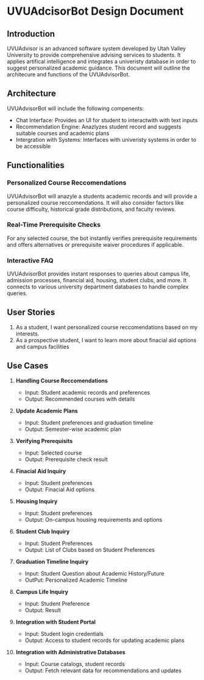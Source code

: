 # UVUAdcisorBot Design Document
## Introduction
 UVUAdvisor is an advanced software system developed by Utah Valley University to provide comprehensive advising services to students. It applies artifical intelligence and integrates a univeristy database in order to suggest personalized academic guidance. This document will outline the architecure and functions of the UVUAdvisorBot.

 ## Architecture
 UVUAdvisorBot will include the following compenents:
 - Chat Interface: Provides an UI for student to interactwith with text inputs
 - Recommendation Engine: Anazlyzes student record and suggests suitable courses and academic plans
 - Intergration with Systems: Interfaces with univeristy systems in order to be accessible



## Functionalities
### Personalized Course Reccomendations
UVUAdvisorBot will anazyle a students academic records and will provide a personalized course reccomendations. It will also consider factors like course difficulty, historical grade distributions, and faculty reviews. 

### Real-Time Prerequisite Checks
For any selected course, the bot instantly verifies prerequisite requirements and offers alternatives or prerequisite waiver procedures if applicable.

### Interactive FAQ
UVUAdvisorBot provides instant responses to queries about campus life, admission processes, financial aid, housing, student clubs, and more. It connects to various university department databases to handle complex queries.

## User Stories
1. As a student, I want personalized course reccomendations based on my interests.
2. As a prospective student, I want to learn more about finacial aid options and campus facilities

## Use Cases

1. **Handling Course Reccomendations**
    - Input: Student academic records and preferences
    - Output: Recommended courses with details

2. **Update Academic Plans**
    - Input: Student preferences and graduation timeline
    - Output: Semester-wise academic plan

3. **Verifying Prerequisits**
    - Input: Selected course
    - Output: Prerequisite check result

4. **Finacial Aid Inquiry**
    - Input: Student preferences
    - Output: Finacial Aid options

5. **Housing Inquiry**
    - Input: Student preferences
    - Output: On-campus housing requirements and options

6. **Student Club Inquiry**
    - Input: Student Preferences
    - Output: List of Clubs based on Student Preferences

7. **Graduation Timeline Inquiry**
    - Input: Student Question about Academic History/Future
    - OutPut: Personalized Academic Timeline

8. **Campus Life Inquiry**
    - Input: Student Preference
    - Output: Result 

9. **Integration with Student Portal**
    - Input: Student login credentials
    - Output: Access to student records for updating academic plans

10. **Integration with Administrative Databases**
    - Input: Course catalogs, student records
    - Output: Fetch relevant data for recommendations and updates





